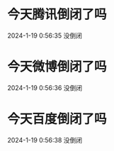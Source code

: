 # 今天腾讯倒闭了吗

2024-1-19 0:56:35 没倒闭

# 今天微博倒闭了吗

2024-1-19 0:56:36 没倒闭

# 今天百度倒闭了吗

2024-1-19 0:56:38 没倒闭

